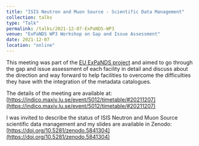 ```yaml
---
title: "ISIS Neutron and Muon Source - Scientific Data Management"
collection: talks
type: "Talk"
permalink: /talks/2021-12-07-ExPaNDS-WP3
venue: "ExPaNDS WP3 Workshop on Gap and Issue Assessment"
date: 2021-12-07
location: "online"
---
```


This meeting was part of the [EU ExPaNDS project](https://expands.eu/) and aimed to go through the gap and issue assessment of each facility in detail and discuss about the direction and way forward to help facilities to overcome the difficulties they have with the integration of the metadata catalogues.

The details of the meeting are available at:
[https://indico.maxiv.lu.se/event/5012/timetable/#20211207](https://indico.maxiv.lu.se/event/5012/timetable/#20211207)

I was invited to describe the status of ISIS Neutron and Muon Source scientific data management and my slides are available in Zenodo: [https://doi.org/10.5281/zenodo.5841304](https://doi.org/10.5281/zenodo.5841304)

